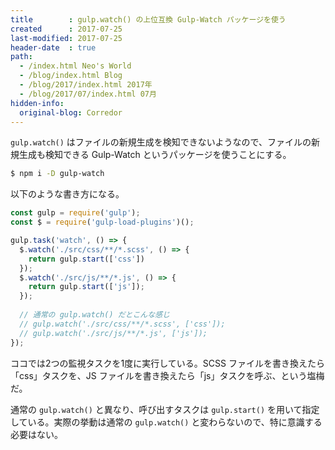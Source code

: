 ```yaml
---
title        : gulp.watch() の上位互換 Gulp-Watch パッケージを使う
created      : 2017-07-25
last-modified: 2017-07-25
header-date  : true
path:
  - /index.html Neo's World
  - /blog/index.html Blog
  - /blog/2017/index.html 2017年
  - /blog/2017/07/index.html 07月
hidden-info:
  original-blog: Corredor
---
```


`gulp.watch()` はファイルの新規生成を検知できないようなので、ファイルの新規生成も検知できる Gulp-Watch というパッケージを使うことにする。

```bash
$ npm i -D gulp-watch
```

以下のような書き方になる。

```javascript
const gulp = require('gulp');
const $ = require('gulp-load-plugins')();

gulp.task('watch', () => {
  $.watch('./src/css/**/*.scss', () => {
    return gulp.start(['css'])
  });
  $.watch('./src/js/**/*.js', () => {
    return gulp.start(['js']);
  });
  
  // 通常の gulp.watch() だとこんな感じ
  // gulp.watch('./src/css/**/*.scss', ['css']);
  // gulp.watch('./src/js/**/*.js', ['js']);
});
```

ココでは2つの監視タスクを1度に実行している。SCSS ファイルを書き換えたら「css」タスクを、JS ファイルを書き換えたら「js」タスクを呼ぶ、という塩梅だ。

通常の `gulp.watch()` と異なり、呼び出すタスクは `gulp.start()` を用いて指定している。実際の挙動は通常の `gulp.watch()` と変わらないので、特に意識する必要はない。
